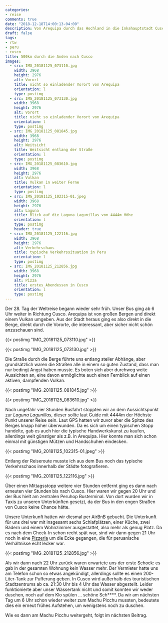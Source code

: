 ```yaml
---
categories:
- reise
comments: true
date: "2018-12-18T14:00:13-04:00"
description: Von Arequipa durch das Hochland in die Inkahauptstadt Cusco
draft: false
tags:
- rtw
- peru
- cusco
title: 500km durch die Anden nach Cusco
images:
  - src: IMG_20181125_073110.jpg
    width: 3968
    height: 2976
    alt: Vorort
    title: nicht so einladender Vorort von Arequipa
    orientation: l
    type: postimg
  - src: IMG_20181125_073130.jpg
    width: 3968
    height: 2976
    alt: Vorort
    title: nicht so einladender Vorort von Arequipa
    orientation: l
    type: postimg
  - src: IMG_20181125_081845.jpg
    width: 3968
    height: 2976
    alt: Weitsicht
    title: Weitsicht entlang der Straße
    orientation: l
    type: postimg
  - src: IMG_20181125_083610.jpg
    width: 3968
    height: 2976
    alt: Vulkan
    title: Vulkan in weiter Ferne
    orientation: l
    type: postimg
  - src: IMG_20181125_102315-01.jpeg
    width: 3968
    height: 2976
    alt: Laguna
    title: Blick auf die Laguna Lagunillas von 4444m Höhe
    orientation: l
    type: postimg
    header: true
  - src: IMG_20181125_122116.jpg
    width: 3968
    height: 2976
    alt: Verkehrschaos
    title: typische Verkehrssituation in Peru
    orientation: l
    type: postimg
  - src: IMG_20181125_212856.jpg
    width: 3968
    height: 2976
    alt: Pizza
    title: erstes Abendessen in Cusco
    orientation: l
    type: postimg
---
```


Der 28. Tag der Weltreise begann wieder sehr früh. Unser Bus ging ab 6 Uhr weiter in Richtung Cusco. Arequipa ist von großen Bergen und direkt einem Vulkan umgeben. Aus der Stadt heraus ging es also direkt in die Berge, direkt durch die Vororte, die interessant, aber sicher nicht schön anzuschauen sind.

{{< postimg "IMG_20181125_073110.jpg" >}}

{{< postimg "IMG_20181125_073130.jpg" >}}

Die Straße durch die Berge führte uns entlang steiler Abhänge, aber grundsätzlich waren die Straßen alle in einem so guten Zustand, dass man nur bedingt Angst haben musste. Es boten sich aber durchweg weite Aussichten an, eine davon ermöglichte auch einen Fernblick auf einen aktiven, dampfenden Vulkan.

{{< postimg "IMG_20181125_081845.jpg" >}}

{{< postimg "IMG_20181125_083610.jpg" >}}

Nach ungefähr vier Stunden Busfahrt stoppten wir an dem Aussichtspunkt zur _Laguna Lagunillas_, dieser sollte laut Guide mit 4444m der Höchste Punkt unserer Reise sein. Laut GPS hatten wir zuvor aber die Spitze des Berges knapp höher überwunden. Da es sich um einen typischen Stopp handelte, gab es auch hier die typische Handwerkskunst zu kaufen, allerdings weit günstiger als z.B. in Arequipa. Hier konnte man sich schon einmal mit günstigen Mützen und Handschuhen eindecken.

{{< postimg "IMG_20181125_102315-01.jpeg" >}}

Entlang der Reiseroute musste ich aus dem Bus noch das typische Verkehrschaos innerhalb der Städte fotografieren.

{{< postimg "IMG_20181125_122116.jpg" >}}

Über einen Mittagsstopp weitere vier Stunden entfernt ging es dann nach erneuten vier Stunden bis nach Cusco. Hier waren wir gegen 20 Uhr und der Bus hielt am zentralen Peruhop Busterminal. Von dort wurden wir in Taxis zu unseren Unterkünften gesetzt, da der Bus in den engen Straßen von Cusco keine Chance hätte.

Unsere Unterkunft hatten wir diesmal per AirBnB gebucht. Die Unterkunft für uns drei war mit insgesamt sechs Schlafplätzen, einer Küche, zwei Bädern und einem Wohnzimmer ausgestattet, also mehr als genug Platz. Da es nach dem Check-In schon recht spät war, sind wir dann gegen 21 Uhr noch in eine [Pizzeria](https://goo.gl/maps/JLB8RWxcXTv) um die Ecke gegangen, die für peruanische Verhältnisse echt lecker war. 

{{< postimg "IMG_20181125_212856.jpg" >}}

Als wir dann nach 22 Uhr zurück waren erwartete uns der erste Schock: es gab in der gesamten Wohnung kein Wasser mehr. Der Vermieter hatte uns am Telefon schon so etwas angekündigt, allerdings sollte es einen 200-Liter-Tank zur Pufferung geben. In Cusco wird außerhalb des touristischen Stadtzentrums ab ca. 21:30 Uhr bis 4 Uhr das Wasser abgestellt. Leider funktionierte aber unser Wassertank nicht und somit konnten wir weder duschen, noch auf dem Klo spülen ... schöne Sch****. Da wir am nächsten Tag um 6 Uhr schon wieder weiter zum Machu Picchu mussten, bedeutete dies ein erneut frühes Aufstehen, um wenigstens noch zu duschen.

Wie es dann am Machu Picchu weitergeht, folgt im nächsten Beitrag.
